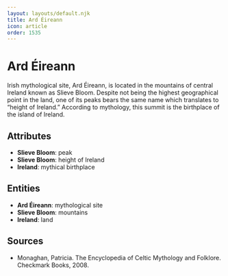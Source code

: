 ```yaml
---
layout: layouts/default.njk
title: Ard Éireann
icon: article
order: 1535
---
```

# Ard Éireann

Irish mythological site, Ard Éireann, is located in the mountains of central Ireland known as Slieve Bloom. Despite not being the highest geographical point in the land, one of its peaks bears the same name which translates to “height of Ireland.” According to mythology, this summit is the birthplace of the island of Ireland.

## Attributes

- **Slieve Bloom**: peak
- **Slieve Bloom**: height of Ireland
- **Ireland**: mythical birthplace

## Entities

- **Ard Éireann**: mythological site
- **Slieve Bloom**: mountains
- **Ireland**: land

## Sources

- Monaghan, Patricia. The Encyclopedia of Celtic Mythology and Folklore. Checkmark Books, 2008.

